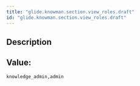 ```yaml
---
title: "glide.knowman.section.view_roles.draft"
id: "glide.knowman.section.view_roles.draft"
---
```

## Description



## Value: 
```
knowledge_admin,admin
```